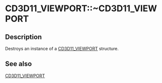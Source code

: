 # CD3D11_VIEWPORT::~CD3D11_VIEWPORT

## Description

Destroys an instance of a [CD3D11_VIEWPORT](https://learn.microsoft.com/previous-versions/windows/desktop/legacy/jj151722(v=vs.85)) structure.

## See also

[CD3D11_VIEWPORT](https://learn.microsoft.com/previous-versions/windows/desktop/legacy/jj151722(v=vs.85))